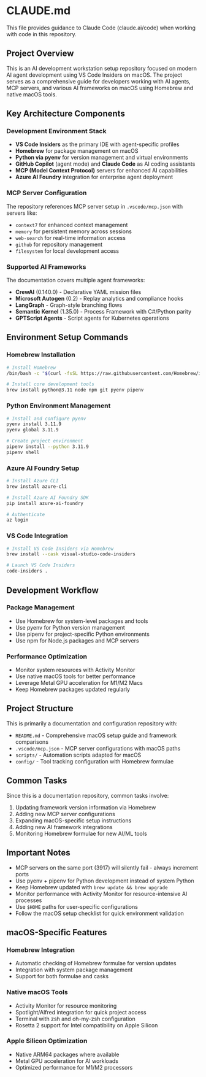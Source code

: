 # CLAUDE.md

This file provides guidance to Claude Code (claude.ai/code) when working with code in this repository.

## Project Overview

This is an AI development workstation setup repository focused on modern AI agent development using VS Code Insiders on macOS. The project serves as a comprehensive guide for developers working with AI agents, MCP servers, and various AI frameworks on macOS using Homebrew and native macOS tools.

## Key Architecture Components

### Development Environment Stack
- **VS Code Insiders** as the primary IDE with agent-specific profiles
- **Homebrew** for package management on macOS
- **Python via pyenv** for version management and virtual environments
- **GitHub Copilot** (agent mode) and **Claude Code** as AI coding assistants
- **MCP (Model Context Protocol)** servers for enhanced AI capabilities
- **Azure AI Foundry** integration for enterprise agent deployment

### MCP Server Configuration
The repository references MCP server setup in `.vscode/mcp.json` with servers like:
- `context7` for enhanced context management
- `memory` for persistent memory across sessions
- `web-search` for real-time information access
- `github` for repository management
- `filesystem` for local development access

### Supported AI Frameworks
The documentation covers multiple agent frameworks:
- **CrewAI** (0.140.0) - Declarative YAML mission files
- **Microsoft Autogen** (0.2) - Replay analytics and compliance hooks
- **LangGraph** - Graph-style branching flows
- **Semantic Kernel** (1.35.0) - Process Framework with C#/Python parity
- **GPTScript Agents** - Script agents for Kubernetes operations

## Environment Setup Commands

### Homebrew Installation
```bash
# Install Homebrew
/bin/bash -c "$(curl -fsSL https://raw.githubusercontent.com/Homebrew/install/HEAD/install.sh)"

# Install core development tools
brew install python@3.11 node npm git pyenv pipenv
```

### Python Environment Management
```bash
# Install and configure pyenv
pyenv install 3.11.9
pyenv global 3.11.9

# Create project environment
pipenv install --python 3.11.9
pipenv shell
```

### Azure AI Foundry Setup
```bash
# Install Azure CLI
brew install azure-cli

# Install Azure AI Foundry SDK
pip install azure-ai-foundry

# Authenticate
az login
```

### VS Code Integration
```bash
# Install VS Code Insiders via Homebrew
brew install --cask visual-studio-code-insiders

# Launch VS Code Insiders
code-insiders .
```

## Development Workflow

### Package Management
- Use Homebrew for system-level packages and tools
- Use pyenv for Python version management
- Use pipenv for project-specific Python environments
- Use npm for Node.js packages and MCP servers

### Performance Optimization
- Monitor system resources with Activity Monitor
- Use native macOS tools for better performance
- Leverage Metal GPU acceleration for M1/M2 Macs
- Keep Homebrew packages updated regularly

## Project Structure

This is primarily a documentation and configuration repository with:
- `README.md` - Comprehensive macOS setup guide and framework comparisons
- `.vscode/mcp.json` - MCP server configurations with macOS paths
- `scripts/` - Automation scripts adapted for macOS
- `config/` - Tool tracking configuration with Homebrew formulae

## Common Tasks

Since this is a documentation repository, common tasks involve:
1. Updating framework version information via Homebrew
2. Adding new MCP server configurations
3. Expanding macOS-specific setup instructions
4. Adding new AI framework integrations
5. Monitoring Homebrew formulae for new AI/ML tools

## Important Notes

- MCP servers on the same port (3917) will silently fail - always increment ports
- Use pyenv + pipenv for Python development instead of system Python
- Keep Homebrew updated with `brew update && brew upgrade`
- Monitor performance with Activity Monitor for resource-intensive AI processes
- Use `$HOME` paths for user-specific configurations
- Follow the macOS setup checklist for quick environment validation

## macOS-Specific Features

### Homebrew Integration
- Automatic checking of Homebrew formulae for version updates
- Integration with system package management
- Support for both formulae and casks

### Native macOS Tools
- Activity Monitor for resource monitoring
- Spotlight/Alfred integration for quick project access
- Terminal with zsh and oh-my-zsh configuration
- Rosetta 2 support for Intel compatibility on Apple Silicon

### Apple Silicon Optimization
- Native ARM64 packages where available
- Metal GPU acceleration for AI workloads
- Optimized performance for M1/M2 processors
